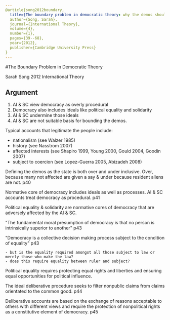 ```yaml
---
@article{song2012boundary,
  title={The boundary problem in democratic theory: why the demos should be bounded by the state},
  author={Song, Sarah},
  journal={International Theory},
  volume={4},
  number={1},
  pages={39--68},
  year={2012},
  publisher={Cambridge University Press}
}
---
```


#The Boundary Problem in Democratic Theory

Sarah Song 2012 International Theory

## Argument

1.	AI & SC view democracy as overly procedural
2.	Democracy also includes ideals like political equality and solidarity
3.	AI & SC undermine those ideals
4.	AI & SC are not suitable basis for bounding the demos.


Typical accounts that legitimate the people include:

- nationalism (see Walzer 1985)
- history (see Nasstrom 2007)
- affected interests (see Shapiro 1999, Young 2000, Gould 2004, Goodin 2007)
- subject to coercion (see Lopez-Guerra 2005, Abizadeh 2008)

Defining the demos as the state is both over and under inclusive. Over, because many not affected are given a say & under because resident aliens are not. p40

Normative core of democracy includes ideals as well as processes. AI & SC accounts treat democracy as procedural. p41

Political equality & solidarity are normative cores of democracy that are adversely affected by the AI & SC.

"The fundamental moral presumption of democracy is that no person is intrinsically superior to another" p43

"Democracy is a collective decision making process subject to the condition of equality" p43

	- but is the equality required amongst all those subject to law or merely those who make the law?
	- does this require equality between ruler and subject?

Political equality requires protecting equal rights and liberties and ensuring equal opportunities for political influence.

The ideal deliberative procedure seeks to filter nonpublic claims from claims orientated to the common good. p44

Deliberative accounts are based on the exchange of reasons acceptable to others with different views and require the protection of nonpolitical rights as a constitutive element of democracy. p45





